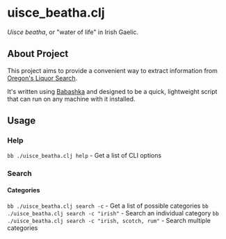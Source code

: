 # uisce_beatha.clj
_Uisce beatha_, or "water of life" in Irish Gaelic.


## About Project
This project aims to provide a convenient way to extract information from
[Oregon's Liquor Search](http://oregonliquorsearch.com).

It's written using [Babashka](https://babashka.org/) and designed
to be a quick, lightweight script that can run on any machine with it installed.


## Usage

### Help
`bb ./uisce_beatha.clj help` - Get a list of CLI options

### Search

#### Categories
`bb ./uisce_beatha.clj search -c` - Get a list of possible categories
`bb ./uisce_beatha.clj search -c "irish"` - Search an individual category
`bb ./uisce_beatha.clj search -c "irish, scotch, rum"` - Search multiple categories
